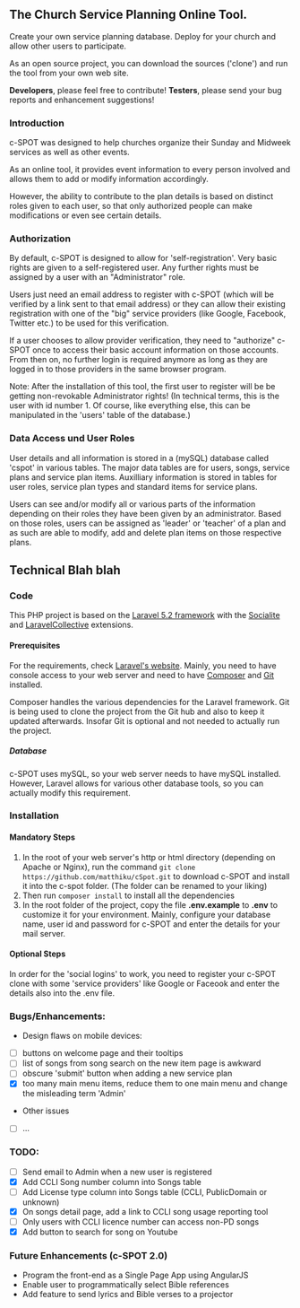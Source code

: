 ## The Church Service Planning Online Tool.

Create your own service planning database. Deploy for your church and allow other users to participate.

As an open source project, you can download the sources ('clone') and run the tool from your own web site.

**Developers**, please feel free to contribute! **Testers**, please send your bug reports and enhancement suggestions!


### Introduction
c-SPOT was designed to help churches organize their Sunday and Midweek services as well as other events.

As an online tool, it provides event information to every person involved and allows them to add or modify information accordingly.

However, the ability to contribute to the plan details is based on distinct roles given to each user, so that only authorized people can make modifications or even see certain details.

### Authorization
By default, c-SPOT is designed to allow for 'self-registration'. Very basic rights are given to a self-registered user. Any further rights must be assigned by a user with an "Administrator" role.

Users just need an email address to register with c-SPOT (which will be verified by a link sent to that email address) or they can allow their existing registration with one of the "big" service providers (like Google, Facebook, Twitter etc.) to be used for this verification.

If a user chooses to allow provider verification, they need to "authorize" c-SPOT once to access their basic account information on those accounts. From then on, no further login is required anymore as long as they are logged in to those providers in the same browser program.

Note: After the installation of this tool, the first user to register will be be getting non-revokable Administrator rights! (In technical terms, this is the user with id number 1. Of course, like everything else, this can be manipulated in the 'users' table of the database.)

### Data Access und User Roles
User details and all information is stored in a (mySQL) database called 'cspot' in various tables. The major data tables are for users, songs, service plans and service plan items. Auxilliary information is stored in tables for user roles, service plan types and standard items for service plans.

Users can see and/or modify all or various parts of the information depending on their roles they have been given by an administrator. Based on those roles, users can be assigned as 'leader' or 'teacher' of a plan and as such are able to modify, add and delete plan items on those respective plans.


## Technical Blah blah
### Code
This PHP project is based on the [Laravel 5.2 framework](https://laravel.com/) with the [Socialite](https://github.com/laravel/socialite) and [LaravelCollective](https://laravelcollective.com) extensions. 
#### Prerequisites
For the requirements, check [Laravel's website](https://laravel.com/docs/5.2#installation). Mainly, you need to have console access to your web server and need to have [Composer](http://getcomposer.org) and [Git](http://git-scm.com/download) installed.

Composer handles the various dependencies for the Laravel framework. Git is being used to clone the project from the Git hub and also to keep it updated afterwards. Insofar Git is optional and not needed to actually run the project.

##### Database
c-SPOT uses mySQL, so your web server needs to have mySQL installed. However, Laravel allows for various other database tools, so you can actually modify this requirement.


### Installation

#### Mandatory Steps
1. In the root of your web server's http or html directory (depending on Apache or Nginx), run the command `git clone https://github.com/matthiku/cSpot.git` to download c-SPOT and install it into the c-spot folder. (The folder can be renamed to your liking)
2. Then run `composer install` to install all the dependencies
3. In the root folder of the project, copy the file **.env.example** to **.env** to customize it for your environment. Mainly, configure your database name, user id and password for c-SPOT and enter the details for your mail server.

#### Optional Steps
In order for the 'social logins' to work, you need to register your c-SPOT clone with some 'service providers' like Google or Faceook and enter the details also into the .env file.


### Bugs/Enhancements:
- Design flaws on mobile devices: 
- [ ] buttons on welcome page and their tooltips
- [ ] list of songs from song search on the new item page is awkward
- [ ] obscure 'submit' button when adding a new service plan
- [x] too many main menu items, reduce them to one main menu and change the misleading term 'Admin'
- Other issues
- [ ] ...

### TODO:
- [ ] Send email to Admin when a new user is registered
- [x] Add CCLI Song number column into Songs table
- [ ] Add License type column into Songs table (CCLI, PublicDomain or unknown)
- [x] On songs detail page, add a link to CCLI song usage reporting tool
- [ ] Only users with CCLI licence number can access non-PD songs 
- [x] Add button to search for song on Youtube

### Future Enhancements (c-SPOT 2.0)

- Program the front-end as a Single Page App using AngularJS
- Enable user to programmatically select Bible references
- Add feature to send lyrics and Bible verses to a projector
